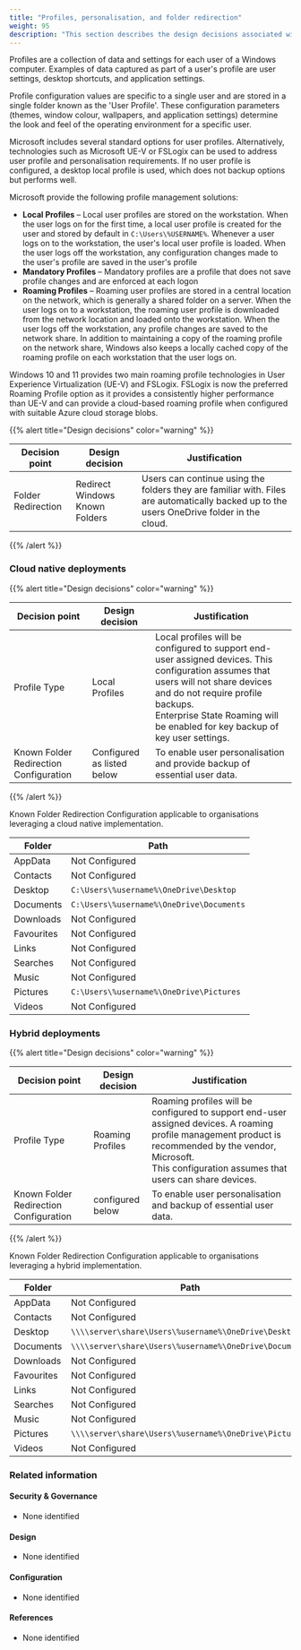 ```yaml
---
title: "Profiles, personalisation, and folder redirection"
weight: 95
description: "This section describes the design decisions associated with profiles and personalisation on Windows 10 and 11 endpoints configured according to guidance in ASD's Blueprint for Secure Cloud."
---
```


Profiles are a collection of data and settings for each user of a Windows computer. Examples of data captured as part of a user's profile are user settings, desktop shortcuts, and application settings.

Profile configuration values are specific to a single user and are stored in a single folder known as the 'User Profile'. These configuration parameters (themes, window colour, wallpapers, and application settings) determine the look and feel of the operating environment for a specific user.

Microsoft includes several standard options for user profiles. Alternatively, technologies such as Microsoft UE-V or FSLogix can be used to address user profile and personalisation requirements. If no user profile is configured, a desktop local profile is used, which does not backup options but performs well.

Microsoft provide the following profile management solutions:

* **Local Profiles** – Local user profiles are stored on the workstation. When the user logs on for the first time, a local user profile is created for the user and stored by default in `C:\Users\%USERNAME%`. Whenever a user logs on to the workstation, the user's local user profile is loaded. When the user logs off the workstation, any configuration changes made to the user's profile are saved in the user's profile
* **Mandatory Profiles** – Mandatory profiles are a profile that does not save profile changes and are enforced at each logon
* **Roaming Profiles** – Roaming user profiles are stored in a central location on the network, which is generally a shared folder on a server. When the user logs on to a workstation, the roaming user profile is downloaded from the network location and loaded onto the workstation. When the user logs off the workstation, any profile changes are saved to the network share. In addition to maintaining a copy of the roaming profile on the network share, Windows also keeps a locally cached copy of the roaming profile on each workstation that the user logs on. 

Windows 10 and 11 provides two main roaming profile technologies in User Experience Virtualization (UE-V) and FSLogix. FSLogix is now the preferred Roaming Profile option as it provides a consistently higher performance than UE-V and can provide a cloud-based roaming profile when configured with suitable Azure cloud storage blobs.

{{% alert title="Design decisions" color="warning" %}}

| Decision point     | Design decision                | Justification                                                                                                                             |
|--------------------|--------------------------------|-------------------------------------------------------------------------------------------------------------------------------------------|
| Folder Redirection | Redirect Windows Known Folders | Users can continue using the folders they are familiar with. Files are automatically backed up to the users OneDrive folder in the cloud. |

{{% /alert %}}

### Cloud native deployments

{{% alert title="Design decisions" color="warning" %}}

| Decision point                         | Design decision            | Justification                                                                                                                                                                                                                                             |
|----------------------------------------|----------------------------|-----------------------------------------------------------------------------------------------------------------------------------------------------------------------------------------------------------------------------------------------------------|
| Profile Type                           | Local Profiles             | Local profiles will be configured to support end-user assigned devices. This configuration assumes that users will not share devices and do not require profile backups.<br>Enterprise State Roaming will be enabled for key backup of key user settings. |
| Known Folder Redirection Configuration | Configured as listed below | To enable user personalisation and provide backup of essential user data.                                                                                                                                                                                 |

{{% /alert %}}

Known Folder Redirection Configuration applicable to organisations leveraging a cloud native implementation.

| Folder     | Path                                     |
|------------|------------------------------------------|
| AppData    | Not Configured                           |
| Contacts   | Not Configured                           |
| Desktop    | `C:\Users\%username%\OneDrive\Desktop`   |
| Documents  | `C:\Users\%username%\OneDrive\Documents` |
| Downloads  | Not Configured                           |
| Favourites | Not Configured                           |
| Links      | Not Configured                           |
| Searches   | Not Configured                           |
| Music      | Not Configured                           |
| Pictures   | `C:\Users\%username%\OneDrive\Pictures`  |
| Videos     | Not Configured                           |

### Hybrid deployments

{{% alert title="Design decisions" color="warning" %}}

| Decision point                         | Design decision  | Justification                                                                                                                                                                                                       |
|----------------------------------------|------------------|---------------------------------------------------------------------------------------------------------------------------------------------------------------------------------------------------------------------|
| Profile Type                           | Roaming Profiles | Roaming profiles will be configured to support end-user assigned devices. A roaming profile management product is recommended by the vendor, Microsoft.<br>This configuration assumes that users can share devices. |
| Known Folder Redirection Configuration | configured below | To enable user personalisation and backup of essential user data.                                                                                                                                                   |

{{% /alert %}}

Known Folder Redirection Configuration applicable to organisations leveraging a hybrid implementation.

| Folder     | Path                                                   |
|------------|--------------------------------------------------------|
| AppData    | Not Configured                                         |
| Contacts   | Not Configured                                         |
| Desktop    | `\\\\server\share\Users\%username%\OneDrive\Desktop`   |
| Documents  | `\\\\server\share\Users\%username%\OneDrive\Documents` |
| Downloads  | Not Configured                                         |
| Favourites | Not Configured                                         |
| Links      | Not Configured                                         |
| Searches   | Not Configured                                         |
| Music      | Not Configured                                         |
| Pictures   | `\\\\server\share\Users\%username%\OneDrive\Pictures`  |
| Videos     | Not Configured                                         |

### Related information

#### Security & Governance

* None identified

#### Design

* None identified

#### Configuration

* None identified

#### References

* None identified